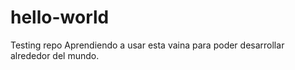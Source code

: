 # hello-world
Testing repo
Aprendiendo a usar esta vaina para poder desarrollar alrededor del mundo.

